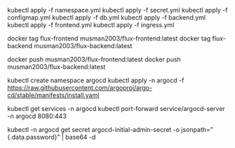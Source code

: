 kubectl apply -f namespace.yml
kubectl apply -f secret.yml
kubectl apply -f configmap.yml
kubectl apply -f db.yml
kubectl apply -f backend.yml
kubectl apply -f frontend.yml
kubectl apply -f ingress.yml


docker tag flux-frontend musman2003/flux-frontend:latest
docker tag flux-backend musman2003/flux-backend:latest


docker push musman2003/flux-frontend:latest
docker push musman2003/flux-backend:latest


kubectl create namespace argocd
kubectl apply -n argocd -f https://raw.githubusercontent.com/argoproj/argo-cd/stable/manifests/install.yaml


kubectl get services -n argocd
kubectl port-forward service/argocd-server -n argocd 8080:443


kubectl -n argocd get secret argocd-initial-admin-secret -o jsonpath="{.data.password}" | base64 -d